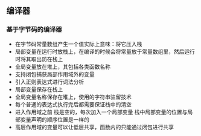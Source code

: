 ## 编译器
### 基于字节码的编译器
* 在字节码常量数组产生一个值实际上意味：将它压入栈
* 局部变量在运行时放栈上，在编译的时候会将常量放于常量数组里，然后运行时将其取出防在栈上
* 全局变量放在堆上，其包括各类函数名称
* 支持闭包捕获局部作用域外的变量
* 引入正则表达式进行词法分析
* 局部变量保存在栈上
* 全局变量名称保存在堆上，使用的字符串驻留技术
* 每个普通的表达式执行完后都需要保证栈中的清空
* 进入作用域之前 栈是空的，每次加入一个局部变量 栈中局部变量的位置与局部变量声明的顺序位置是一样的
* 高层作用域的变量可以让低层共享，函数内的只能通过闭包进行共享
